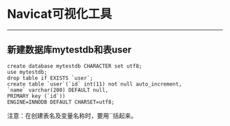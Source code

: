 # Navicat可视化工具

---

## 新建数据库mytestdb和表user

```mysql
create database mytestdb CHARACTER set utf8;
use mytestdb;
drop table if EXISTS `user`;
create table `user`(`id` int(11) not null auto_increment, 
`name` varchar(200) DEFAULT null,
PRIMARY key (`id`))
ENGINE=INNODB DEFAULT CHARSET=utf8;
```

注意：在创建表名及变量名称时，要用``括起来。

